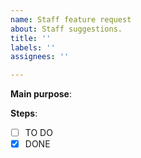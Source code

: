 ```yaml
---
name: Staff feature request
about: Staff suggestions.
title: ''
labels: ''
assignees: ''

---
```


**Main purpose**:

**Steps**:
- [ ] TO DO
- [x] DONE
